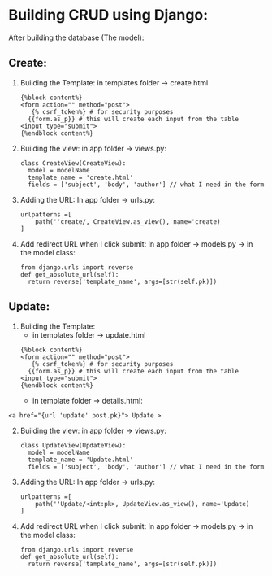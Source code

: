 # Building CRUD using Django:

After building the database (The model):

## Create:
1. Building the Template:
   in templates folder -> create.html
   ```
   {%block content%}
   <form action="" method="post">
      {% csrf_token%} # for security purposes
     {{form.as_p}} # this will create each input from the table
   <input type="submit">
   {%endblock content%}
   ```
2. Building the view:
   in app folder -> views.py:
   ```
   class CreateView(CreateView):
     model = modelName
     template_name = 'create.html'
     fields = ['subject', 'body', 'author'] // what I need in the form
   ```

3. Adding the URL:
   In app folder -> urls.py:
    ```
    urlpatterns =[
        path(''create/, CreateView.as_view(), name='create)
    ]
    ```

4. Add redirect URL when I click submit:
   In app folder -> models.py -> in the model class:
   ```
   from django.urls import reverse
   def get_absolute_url(self):
     return reverse('template_name', args=[str(self.pk)])
   ```

## Update:
1. Building the Template:
   * in templates folder -> update.html
   ```
   {%block content%}
   <form action="" method="post">
      {% csrf_token%} # for security purposes
     {{form.as_p}} # this will create each input from the table
   <input type="submit">
   {%endblock content%}
   ```
   * in template folder -> details.html:
  ```
  <a href="{url 'update' post.pk}"> Update >
  ```
2. Building the view:
   in app folder -> views.py:
   ```
   class UpdateView(UpdateView):
     model = modelName
     template_name = 'Update.html'
     fields = ['subject', 'body', 'author'] // what I need in the form
   ```

3. Adding the URL:
   In app folder -> urls.py:
    ```
    urlpatterns =[
        path(''Update/<int:pk>, UpdateView.as_view(), name='Update)
    ]
    ```

4. Add redirect URL when I click submit:
   In app folder -> models.py -> in the model class:
   ```
   from django.urls import reverse
   def get_absolute_url(self):
     return reverse('tamplate_name', args=[str(self.pk)])
   ```
